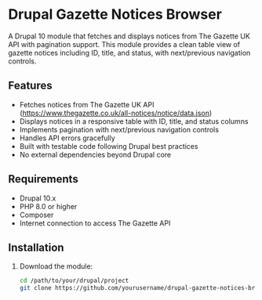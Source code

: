 # Drupal Gazette Notices Browser

A Drupal 10 module that fetches and displays notices from The Gazette UK API with pagination support. This module provides a clean table view of gazette notices including ID, title, and status, with next/previous navigation controls.

## Features

- Fetches notices from The Gazette UK API (https://www.thegazette.co.uk/all-notices/notice/data.json)
- Displays notices in a responsive table with ID, title, and status columns
- Implements pagination with next/previous navigation controls
- Handles API errors gracefully
- Built with testable code following Drupal best practices
- No external dependencies beyond Drupal core

## Requirements

- Drupal 10.x
- PHP 8.0 or higher
- Composer
- Internet connection to access The Gazette API

## Installation

1. Download the module:
   ```bash
   cd /path/to/your/drupal/project
   git clone https://github.com/yourusername/drupal-gazette-notices-browser.git modules/custom/gazzet_notices